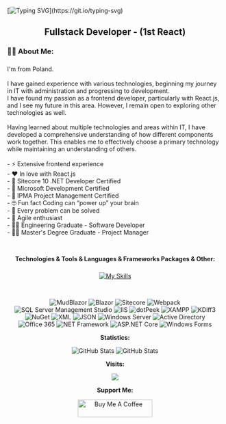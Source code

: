 [![Typing SVG](https://readme-typing-svg.demolab.com/?width=1200&&size=38&center=true&vCenter=true&lines=Hi👋,+I'm+Damian+Czerwiński!;)](https://git.io/typing-svg)
<h2 align="center">Fullstack Developer - (1st React)</h2>

###

<h3 align="left">👩‍💻  About Me:</h3>

###

<p align="left">
  I'm from Poland.<br><br>
  I have gained experience with various technologies, beginning my journey in IT with administration and progressing to development.<br>
  I have found my passion as a frontend developer, particularly with React.js, and I see my future in this area.
  However, I remain open to exploring other technologies as well.<br><br>
  Having learned about multiple technologies and areas within IT, I have developed a comprehensive understanding of how different components work together.
  This enables me to effectively choose a primary technology while maintaining an understanding of others.<br><br>
  - ⚡ Extensive frontend experience<br>
  - ❤️ In love with React.js<br>
  - 🥇 Sitecore 10 .NET Developer Certified<br>
  - 🥇 Microsoft Development Certified<br>
  - 🥇 IPMA Project Management Certified<br>
  - 🤓 Fun fact Coding can “power up” your brain<br>
  - 🌈 Every problem can be solved<br>
  - 💛 Agile enthusiast<br>
  - 🧑‍🎓 Engineering Graduate - Software Developer<br>
  - 👨‍🎓 Master's Degree Graduate - Project Manager
</p> <br>

**<p align="center">Technologies & Tools & Languages & Frameworks Packages & Other:</p>**

###

<div align="center">
  
[![My Skills](https://skillicons.dev/icons?i=js,html,css,sass,nodejs,typescript,powershell,vue,react,tailwind,bootstrap,wordpress,redux,materialui,firebase,postgresql,mysql,stackoverflow,styledcomponents,selenium,docker,azure,git,github,dotnet,sublime,vscode,visualstudio,angular,babel,cs,codepen,devto,discord,figma,flask,gmail,ai,jquery,linux,npm,yarn,ps,postman,pug,py,raspberrypi,regex,svg,symfony,ubuntu,windows,vuetify,xd)](https://skillicons.dev)
  
</div>

<br>

<div align="center">
   
![MudBlazor](https://img.shields.io/badge/MudBlazor-1E1E1E?style=flat&logo=blazor&logoColor=white)
![Blazor](https://img.shields.io/badge/Blazor-1E1E1E?style=flat&logo=blazor&logoColor=white)
![Sitecore](https://img.shields.io/badge/Sitecore-0076A8?style=flat&logo=sitecore&logoColor=white)
![Webpack](https://img.shields.io/badge/Webpack-8DD6F9?style=flat&logo=webpack&logoColor=black)
![SQL Server Management Studio](https://img.shields.io/badge/SQL%20Server%20Management%20Studio-CC2927?style=flat&logo=microsoft-sql-server&logoColor=white)
![IIS](https://img.shields.io/badge/IIS-1D1D1D?style=flat&logo=internet-explorer&logoColor=white)
![dotPeek](https://img.shields.io/badge/dotPeek-9E3D44?style=flat&logo=jetbrains&logoColor=white)
![XAMPP](https://img.shields.io/badge/XAMPP-F9E31A?style=flat&logo=xampp&logoColor=black)
![KDiff3](https://img.shields.io/badge/KDiff3-1E1E1E?style=flat&logo=kdiff3&logoColor=white)
![NuGet](https://img.shields.io/badge/NuGet-4E7D3B?style=flat&logo=nuget&logoColor=white)
![XML](https://img.shields.io/badge/XML-FF0000?style=flat&logo=xml&logoColor=white)
![JSON](https://img.shields.io/badge/JSON-0A74FF?style=flat&logo=json&logoColor=white)
![Windows Server](https://img.shields.io/badge/Windows%20Server-00A4EF?style=flat&logo=microsoft-windows&logoColor=white)
![Active Directory](https://img.shields.io/badge/Active%20Directory-0A74FF?style=flat&logo=windows&logoColor=white)
![Office 365](https://img.shields.io/badge/Office%20365-0078D4?style=flat&logo=microsoft-office&logoColor=white)
![NET Framework](https://img.shields.io/badge/.NET%20Framework-512BD4?style=flat&logo=.net&logoColor=white)
![ASP.NET Core](https://img.shields.io/badge/ASP.NET%20Core-512BD4?style=flat&logo=aspnetcore&logoColor=white)
![Windows Forms](https://img.shields.io/badge/Windows%20Forms-0078D4?style=flat&logo=windows&logoColor=white)

</div>


 <p align="center" style="font-weight: bold;">Statistics:</p>
 <p align="center">
   <img src="https://streak-stats.demolab.com/?user=damianczer&theme=dark" alt="GitHub Stats"/>
      <img src="https://github-readme-stats.vercel.app/api?username=damianczer&show_icons=true&theme=dark" alt="GitHub Stats"/>
 </p>

<p align="center" style="font-weight: bold;">Visits:</p>
<p align="center">
  <img src="https://profile-counter.glitch.me/damianczer/count.svg" />
</p>

<p align="center" style="font-weight: bold;">Support Me:</p>
<p align="center">
<a href="https://www.buymeacoffee.com/damianczer" target="_blank"><img src="https://cdn.buymeacoffee.com/buttons/default-orange.png" alt="Buy Me A Coffee" height="41" width="174"></a>
</p>

